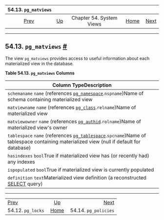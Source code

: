 <!--?xml version="1.0" encoding="UTF-8" standalone="no"?-->

|              54.13. `pg_matviews`             |                                             |                          |                                                       |                                                     |
| :-------------------------------------------: | :------------------------------------------ | :----------------------: | ----------------------------------------------------: | --------------------------------------------------: |
| [Prev](view-pg-locks.html "54.12. pg_locks")  | [Up](views.html "Chapter 54. System Views") | Chapter 54. System Views | [Home](index.html "PostgreSQL 17devel Documentation") |  [Next](view-pg-policies.html "54.14. pg_policies") |

***

## 54.13. `pg_matviews` [#](#VIEW-PG-MATVIEWS)

[]()[]()

The view `pg_matviews` provides access to useful information about each materialized view in the database.

**Table 54.13. `pg_matviews` Columns**

| Column TypeDescription                                                                                                                                                                        |
| --------------------------------------------------------------------------------------------------------------------------------------------------------------------------------------------- |
| `schemaname` `name` (references [`pg_namespace`](catalog-pg-namespace.html "53.32. pg_namespace").`nspname`)Name of schema containing materialized view                                       |
| `matviewname` `name` (references [`pg_class`](catalog-pg-class.html "53.11. pg_class").`relname`)Name of materialized view                                                                    |
| `matviewowner` `name` (references [`pg_authid`](catalog-pg-authid.html "53.8. pg_authid").`rolname`)Name of materialized view's owner                                                         |
| `tablespace` `name` (references [`pg_tablespace`](catalog-pg-tablespace.html "53.56. pg_tablespace").`spcname`)Name of tablespace containing materialized view (null if default for database) |
| `hasindexes` `bool`True if materialized view has (or recently had) any indexes                                                                                                                |
| `ispopulated` `bool`True if materialized view is currently populated                                                                                                                          |
| `definition` `text`Materialized view definition (a reconstructed [SELECT](sql-select.html "SELECT") query)                                                                                    |

***

|                                               |                                                       |                                                     |
| :-------------------------------------------- | :---------------------------------------------------: | --------------------------------------------------: |
| [Prev](view-pg-locks.html "54.12. pg_locks")  |      [Up](views.html "Chapter 54. System Views")      |  [Next](view-pg-policies.html "54.14. pg_policies") |
| 54.12. `pg_locks`                             | [Home](index.html "PostgreSQL 17devel Documentation") |                                54.14. `pg_policies` |
